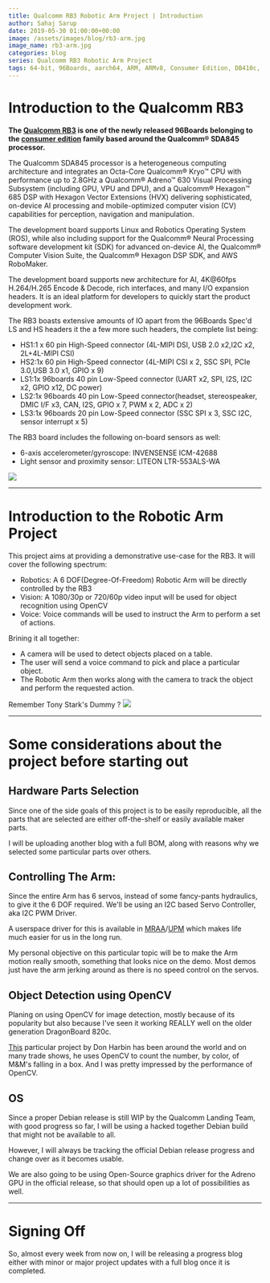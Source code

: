 ```yaml
---
title: Qualcomm RB3 Robotic Arm Project | Introduction
author: Sahaj Sarup
date: 2019-05-30 01:00:00+00:00
image: /assets/images/blog/rb3-arm.jpg
image_name: rb3-arm.jpg
categories: blog
series: Qualcomm RB3 Robotic Arm Project
tags: 64-bit, 96Boards, aarch64, ARM, ARMv8, Consumer Edition, DB410c, dragonboard410c, Linaro, Linux, fedora, arm64, aarch64, rock960, FPGA, raspberry pi, arduino, shild, hat
---
```


# Introduction to the Qualcomm RB3

**The [Qualcomm RB3](https://www.96boards.org/product/rb3-platform/) is one of the newly released 96Boards belonging to the [consumer edition](https://www.96boards.org/products/ce/) family based around the Qualcomm® SDA845 processor.**

The Qualcomm SDA845 processor is a heterogeneous computing architecture and integrates an Octa-Core Qualcomm® Kryo™ CPU with performance up to 2.8GHz a Qualcomm® Adreno™ 630 Visual Processing Subsystem (including GPU, VPU and DPU), and a Qualcomm® Hexagon™ 685 DSP with Hexagon Vector Extensions (HVX) delivering sophisticated, on-device AI processing and mobile-optimized computer vision (CV) capabilities for perception, navigation and manipulation.

The development board supports Linux and Robotics Operating System (ROS), while also including support for the Qualcomm® Neural Processing software development kit (SDK) for advanced on-device AI, the Qualcomm® Computer Vision Suite, the Qualcomm® Hexagon DSP SDK, and AWS RoboMaker.

The development board supports new architecture for AI, 4K@60fps H.264/H.265 Encode & Decode, rich interfaces, and many I/O expansion headers. It is an ideal platform for developers to quickly start the product development work.

The RB3 boasts extensive amounts of IO apart from the 96Boards Spec'd LS and HS headers it the a few more such headers, the complete list being:
- HS1:1 x 60 pin High-Speed connector (4L-MIPI DSI, USB 2.0 x2,I2C x2, 2L+4L-MIPI CSI)
- HS2:1x 60 pin High-Speed connector (4L-MIPI CSI x 2, SSC SPI, PCIe 3.0,USB 3.0 x1, GPIO x 9)
- LS1:1x 96boards 40 pin Low-Speed connector (UART x2, SPI, I2S, I2C x2, GPIO x12, DC power)
- LS2:1x 96boards 40 pin Low-Speed connector(headset, stereospeaker, DMIC I/F x3, CAN, I2S, GPIO x 7, PWM x 2, ADC x 2)
- LS3:1x 96boards 20 pin Low-Speed connector (SSC SPI x 3, SSC I2C, sensor interrupt x 5)

The RB3 board includes the following on-board sensors as well:
- 6-axis accelerometer/gyroscope: INVENSENSE ICM-42688
- Light sensor and proximity sensor: LITEON LTR-553ALS-WA

![](https://www.96boards.org/product/ce/rb3-platform/images/rb3-frame2-sd.jpg)

***

# Introduction to the Robotic Arm Project


This project aims at providing a demonstrative use-case for the RB3. It will cover the following spectrum:
- Robotics: A 6 DOF(Degree-Of-Freedom) Robotic Arm will be directly controlled by the RB3
- Vision: A 1080/30p or 720/60p video input will be used for object recognition using OpenCV
- Voice: Voice commands will be used to instruct the Arm to perform a set of actions.

Brining it all together:
- A camera will be used to detect objects placed on a table.
- The user will send a voice command to pick and place a particular object.
- The Robotic Arm then works along with the camera to track the object and perform the requested action.

Remember Tony Stark's Dummy ?
![](http://66.media.tumblr.com/tumblr_mcfy9s5bTZ1r60h6bo8_r1_250.gif)

***

# Some considerations about the project before starting out

## Hardware Parts Selection

Since one of the side goals of this project is to be easily reproducible, all the parts that are selected are either off-the-shelf or easily available maker parts.

I will be uploading another blog with a full BOM, along with reasons why we selected some particular parts over others.

## Controlling The Arm:

Since the entire Arm has 6 servos, instead of some fancy-pants hydraulics,  to give it the 6 DOF required. We'll be using an I2C based Servo Controller, aka I2C PWM Driver.

A userspace driver for this is available in [MRAA](https://mraa.io/)/[UPM](https://upm.mraa.io/) which makes life much easier for us in the long run.

My personal objective on this particular topic will be to make the Arm motion really smooth, something that looks nice on the demo. Most demos just have the arm jerking around as there is no speed control on the servos.

## Object Detection using OpenCV

Planing on using OpenCV for image detection, mostly because of its popularity but also because I've seen it working REALLY well on the older generation DragonBoard 820c.

[This](https://github.com/96boards/opencv-color-tracking-demo) particular project by Don Harbin has been around the world and on many trade shows, he uses OpenCV to count the number, by color, of M&M's falling in a box. And I was pretty impressed by the performance of OpenCV.

## OS

Since a proper Debian release is still WIP by the Qualcomm Landing Team, with good progress so far, I will be using a hacked together Debian build that might not be available to all.

However, I will always be tracking the official Debian release progress and change over as it becomes usable.

We are also going to be using Open-Source graphics driver for the Adreno GPU in the official release, so that should open up a lot of possibilities as well.

***

# Signing Off

So, almost every week from now on, I will be releasing a progress blog either with minor or major project updates with a full blog once it is completed.

